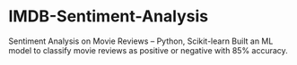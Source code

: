 # IMDB-Sentiment-Analysis
Sentiment Analysis on Movie Reviews – Python, Scikit-learn   Built an ML model to classify movie reviews as positive or negative with 85% accuracy.
